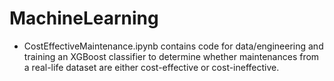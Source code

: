 # MachineLearning

- CostEffectiveMaintenance.ipynb contains code for data/engineering and training an XGBoost classifier to determine whether maintenances from a real-life dataset are either cost-effective or cost-ineffective.
